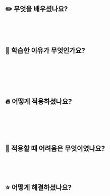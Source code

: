 <h2>✏️ 무엇을 배우셨나요?&nbsp;</h2><p>&nbsp;</p><p>&nbsp;</p><h2>🤔 학습한 이유가 무엇인가요?</h2><h2>&nbsp;</h2><figure class="image"><img></figure><p>&nbsp;</p><h2>🔥 어떻게 적용하셨나요?</h2><h2>&nbsp;</h2><p>&nbsp;</p><h2>🚨 적용할 때 어려움은 무엇이였나요?</h2><p>&nbsp;</p><p>&nbsp;</p><h2>⭐️ 어떻게 해결하셨나요?</h2><p>&nbsp;</p>